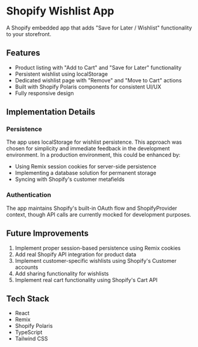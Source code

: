 # Shopify Wishlist App

A Shopify embedded app that adds "Save for Later / Wishlist" functionality to your storefront.

## Features

- Product listing with "Add to Cart" and "Save for Later" functionality
- Persistent wishlist using localStorage
- Dedicated wishlist page with "Remove" and "Move to Cart" actions
- Built with Shopify Polaris components for consistent UI/UX
- Fully responsive design


## Implementation Details

### Persistence
The app uses localStorage for wishlist persistence. This approach was chosen for simplicity and immediate feedback in the development environment. In a production environment, this could be enhanced by:

- Using Remix session cookies for server-side persistence
- Implementing a database solution for permanent storage
- Syncing with Shopify's customer metafields

### Authentication
The app maintains Shopify's built-in OAuth flow and ShopifyProvider context, though API calls are currently mocked for development purposes.

## Future Improvements

1. Implement proper session-based persistence using Remix cookies
2. Add real Shopify API integration for product data
3. Implement customer-specific wishlists using Shopify's Customer accounts
4. Add sharing functionality for wishlists
5. Implement real cart functionality using Shopify's Cart API

## Tech Stack

- React
- Remix
- Shopify Polaris
- TypeScript
- Tailwind CSS